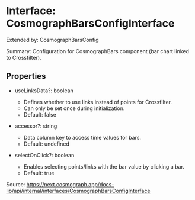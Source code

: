 # Interface: CosmographBarsConfigInterface

Extended by: CosmographBarsConfig

Summary: Configuration for CosmographBars component (bar chart linked to Crossfilter).

## Properties

- useLinksData?: boolean
  - Defines whether to use links instead of points for Crossfilter.
  - Can only be set once during initialization.
  - Default: false

- accessor?: string
  - Data column key to access time values for bars.
  - Default: undefined

- selectOnClick?: boolean
  - Enables selecting points/links with the bar value by clicking a bar.
  - Default: true

Source: https://next.cosmograph.app/docs-lib/api/internal/interfaces/CosmographBarsConfigInterface

